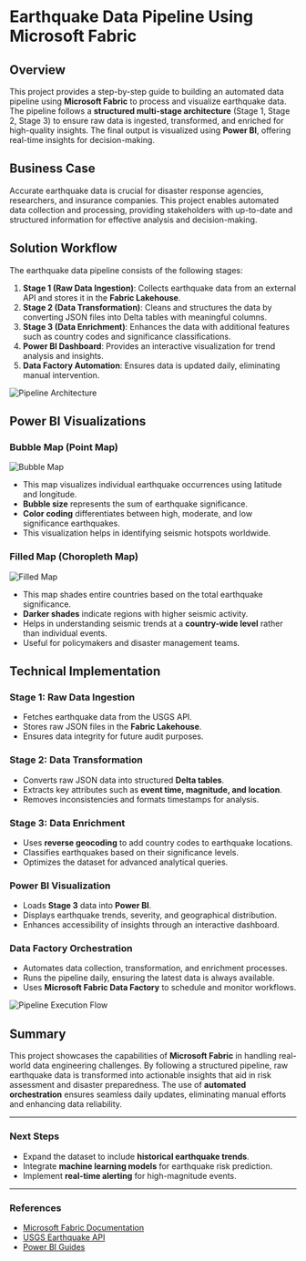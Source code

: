 # Earthquake Data Pipeline Using Microsoft Fabric

## Overview
This project provides a step-by-step guide to building an automated data pipeline using **Microsoft Fabric** to process and visualize earthquake data. The pipeline follows a **structured multi-stage architecture** (Stage 1, Stage 2, Stage 3) to ensure raw data is ingested, transformed, and enriched for high-quality insights. The final output is visualized using **Power BI**, offering real-time insights for decision-making.

## Business Case

Accurate earthquake data is crucial for disaster response agencies, researchers, and insurance companies. This project enables automated data collection and processing, providing stakeholders with up-to-date and structured information for effective analysis and decision-making.

## Solution Workflow

The earthquake data pipeline consists of the following stages:

1. **Stage 1 (Raw Data Ingestion)**: Collects earthquake data from an external API and stores it in the **Fabric Lakehouse**.
2. **Stage 2 (Data Transformation)**: Cleans and structures the data by converting JSON files into Delta tables with meaningful columns.
3. **Stage 3 (Data Enrichment)**: Enhances the data with additional features such as country codes and significance classifications.
4. **Power BI Dashboard**: Provides an interactive visualization for trend analysis and insights.
5. **Data Factory Automation**: Ensures data is updated daily, eliminating manual intervention.

![Pipeline Architecture](https://prod-files-secure.s3.us-west-2.amazonaws.com/ae89901b-79f1-49d4-828c-c80d4912aeac/f1e7f09e-08ab-4756-b1ed-4341bd68bb8a/Data_Engineering_vs_Software_Engineering_(2).png)

## Power BI Visualizations

### **Bubble Map (Point Map)**

![Bubble Map](./screenshots/bubble_map.png)

- This map visualizes individual earthquake occurrences using latitude and longitude.
- **Bubble size** represents the sum of earthquake significance.
- **Color coding** differentiates between high, moderate, and low significance earthquakes.
- This visualization helps in identifying seismic hotspots worldwide.

### **Filled Map (Choropleth Map)**

![Filled Map](./screenshots/filled_map.png)

- This map shades entire countries based on the total earthquake significance.
- **Darker shades** indicate regions with higher seismic activity.
- Helps in understanding seismic trends at a **country-wide level** rather than individual events.
- Useful for policymakers and disaster management teams.

## Technical Implementation

### **Stage 1: Raw Data Ingestion**
- Fetches earthquake data from the USGS API.
- Stores raw JSON files in the **Fabric Lakehouse**.
- Ensures data integrity for future audit purposes.

### **Stage 2: Data Transformation**
- Converts raw JSON data into structured **Delta tables**.
- Extracts key attributes such as **event time, magnitude, and location**.
- Removes inconsistencies and formats timestamps for analysis.

### **Stage 3: Data Enrichment**
- Uses **reverse geocoding** to add country codes to earthquake locations.
- Classifies earthquakes based on their significance levels.
- Optimizes the dataset for advanced analytical queries.

### **Power BI Visualization**
- Loads **Stage 3** data into **Power BI**.
- Displays earthquake trends, severity, and geographical distribution.
- Enhances accessibility of insights through an interactive dashboard.

### **Data Factory Orchestration**
- Automates data collection, transformation, and enrichment processes.
- Runs the pipeline daily, ensuring the latest data is always available.
- Uses **Microsoft Fabric Data Factory** to schedule and monitor workflows.

![Pipeline Execution Flow](https://prod-files-secure.s3.us-west-2.amazonaws.com/ae89901b-79f1-49d4-828c-c80d4912aeac/a5c115f2-1865-4bb3-a37d-23c527580442/diagram-export-09-12-2024-21_52_01.png)

## Summary

This project showcases the capabilities of **Microsoft Fabric** in handling real-world data engineering challenges. By following a structured pipeline, raw earthquake data is transformed into actionable insights that aid in risk assessment and disaster preparedness. The use of **automated orchestration** ensures seamless daily updates, eliminating manual efforts and enhancing data reliability.

---

### **Next Steps**
- Expand the dataset to include **historical earthquake trends**.
- Integrate **machine learning models** for earthquake risk prediction.
- Implement **real-time alerting** for high-magnitude events.

---

### **References**
- [Microsoft Fabric Documentation](https://learn.microsoft.com/en-us/fabric/)
- [USGS Earthquake API](https://earthquake.usgs.gov/fdsnws/event/1/)
- [Power BI Guides](https://learn.microsoft.com/en-us/power-bi/)
